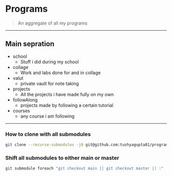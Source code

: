 # Programs
>An aggregate of all my programs
---

## Main sepration
- school
    - Stuff i did during my school
- collage
    - Work and labs done for and in collage
- valut
    - private vault for note taking
- projects
    - All the projects i have made fully on my own
- followAlong
    - projects made by following a certain tutorial
- courses
    - any course i am following
---


### How to clone with all submodules
```bash
git clone --recurse-submodules -j8 git@github.com:tushyagupta81/programs.git
```

### Shift all submodules to either main or master
```bash
git submodule foreach "git checkout main || git checkout master || :"
```
